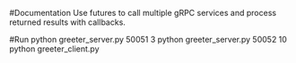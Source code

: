 #Documentation
Use futures to call multiple gRPC services and process returned results with
callbacks.

#Run
python greeter_server.py 50051 3
python greeter_server.py 50052 10
python greeter_client.py
